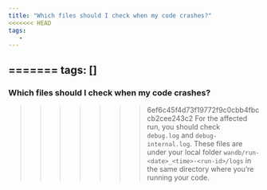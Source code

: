 ```yaml
---
title: "Which files should I check when my code crashes?"
<<<<<<< HEAD
tags:
   - 
---
```


=======
tags: []
---

### Which files should I check when my code crashes? 
>>>>>>> 6ef6c45f4d73f19772f9c0cbb4fbccb2cee243c2
For the affected run, you should check `debug.log` and `debug-internal.log`. These files are under your local folder `wandb/run-<date>_<time>-<run-id>/logs` in the same directory where you’re running your code.